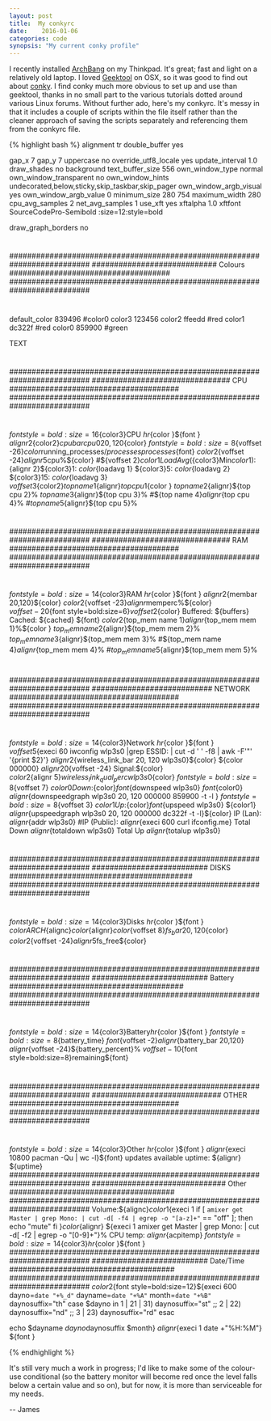```yaml
---
layout: post
title:  My conkyrc
date:    2016-01-06
categories: code
synopsis: "My current conky profile"
---
```


I recently installed <a href="http://bbs.archbang.org/">ArchBang</a> on my Thinkpad.  It's great; fast and light on a relatively old laptop.  I loved <a href="http://projects.tynsoe.org/en/geektool/">Geektool</a>  on OSX, so it was good to find out about <a href="https://github.com/brndnmtthws/conky/releases/tag/v1.10.1">conky</a>.  I find conky much more obvious to set up and use than geektool, thanks in no small part to the various tutorials dotted around various Linux forums. Without further ado, here's my conkyrc.  It's messy in that it includes a couple of scripts within the file itself rather than the cleaner approach of saving the scripts separately and referencing them from the conkyrc file.

{% highlight bash %}
alignment tr
double_buffer yes

gap_x 7
gap_y 7
uppercase no
override_utf8_locale yes
update_interval 1.0
draw_shades no
background
text_buffer_size 556
own_window_type normal
own_window_transparent no
own_window_hints undecorated,below,sticky,skip_taskbar,skip_pager
own_window_argb_visual yes
own_window_argb_value 0
minimum_size 280 754
maximum_width 280
cpu_avg_samples 2
net_avg_samples 1
use_xft yes
xftalpha 1.0
xftfont SourceCodePro-Semibold :size=12:style=bold

draw_graph_borders no

#
##########################################################################
############################  Colours ####################################
##########################################################################
#

default_color 839496 #color0
color3        123456
color2        ffeedd #red
color1        dc322f #red
color0        859900 #green




TEXT
#
##########################################################################
############################### CPU ######################################
##########################################################################
#
${font style=bold:size=16}${color3}CPU $hr${color }${font }
${alignr 2}${color2}${cpubar cpu0 20,120}${color}
${font style=bold:size=8}${voffset -26}${color}$running_processes/$processes processes${font}
${color2}${voffset -24}${alignr 5}$cpu%${color}
#${voffset 2}${color1}Load Avg (${color3}Min${color1}):${alignr 2}${color3}1: ${color}${loadavg 1}   ${color3}5: ${color}${loadavg 2}   ${color3}15: ${color}${loadavg 3}
${voffset 3}${color2}${top name 1}${alignr}${top cpu 1}%${color }
${top name 2}${alignr}${top cpu 2}%
${top name 3}${alignr}${top cpu 3}%
#${top name 4}${alignr}${top cpu 4}%
#${top name 5}${alignr}${top cpu 5}%
#
##########################################################################
############################### RAM ######################################
##########################################################################
#

${font style=bold:size=14}${color3}RAM $hr${color }${font }
${alignr 2}${membar 20,120}${color}
${color2}${voffset -23}${alignr}$memperc%${color}\
${voffset -20}${font style=bold:size=6}${voffset 2}${color}
Buffered: ${buffers}
Cached: ${cached}
${font}
${color2}${top_mem name 1}${alignr}${top_mem mem 1}%${color }
${top_mem name 2}${alignr}${top_mem mem 2}%
${top_mem name 3}${alignr}${top_mem mem 3}%
#${top_mem name 4}${alignr}${top_mem mem 4}%
#${top_mem name 5}${alignr}${top_mem mem 5}%

#
##########################################################################
########################### NETWORK ######################################
##########################################################################
#
${font style=bold:size=14}${color3}Network $hr${color }${font }
${voffset 5}${execi 60 iwconfig wlp3s0 |grep ESSID: | cut -d ' ' -f8 | awk -F'"' '{print $2}'} ${alignr 2}${wireless_link_bar 20, 120 wlp3s0}${color}
${color 000000} ${alignr 20}${voffset -24} Signal:${color}\
${color2}${alignr 5}${wireless_link_qual_perc wlp3s0}%${color}
${font style=bold:size=8}${voffset 7} ${color0}Down:${color}${font }${downspeed wlp3s0} ${font }${color0} $alignr${downspeedgraph wlp3s0 20, 120 000000 859900 -t -l }
${font style=bold:size=8}${voffset 3} ${color1}Up:${color}${font}${upspeed wlp3s0} ${color1} $alignr${upspeedgraph wlp3s0 20, 120 000000 dc322f -t -l}${color}
IP (Lan): $alignr${addr wlp3s0}
#IP (Public): $alignr${execi 600 curl ifconfig.me}
Total Down $alignr${totaldown wlp3s0}
Total Up   $alignr${totalup wlp3s0}

#
##########################################################################
########################## DISKS #########################################
##########################################################################
#
${font style=bold:size=14}${color3}Disks $hr${color }${font }
${color}ARCH${alignc}${color}${alignr}${color}${voffset 8}${fs_bar 20,120}${color}
${color2}${voffset -24}${alignr 5}$fs_free${color}
#
##########################################################################
########################## Battery #######################################
##########################################################################
#
${font style=bold:size=14}${color3}Battery$hr${color }${font }
${font style=bold:size=8}${battery_time} ${font }${voffset -2}${alignr}${battery_bar 20,120}
${alignr}${voffset -24}${battery_percent}%
${voffset -10}${font style=bold:size=8}remaining${font}

#
#
##########################################################################
############################# OTHER ######################################
##########################################################################
#
${font style=bold:size=14}${color3}Other $hr${color }${font }
${alignr}${execi 10800 pacman -Qu | wc -l}${font} updates available
uptime: ${alignr} ${uptime}
##########################################################################
############################## Other #####################################
##########################################################################
Volume:${alignc}${color1}${execi 1 if
[ `amixer get Master | grep Mono: | cut -d[ -f4 | egrep -o "[a-z]+"` == "off" ]; then
echo "mute"
fi
}${color}${alignr} ${execi 1 amixer get Master | grep Mono: | cut -d[ -f2 | egrep -o "[0-9]+"}%
CPU temp: ${alignr}${acpitemp}
${font style=bold:size=14}${color3}$hr${color }${font }
##########################################################################
########################## Date/Time #####################################
##########################################################################
${color2}${font style=bold:size=12}${execi 600
dayno=`date "+%_d"`
dayname=`date "+%A"`
month=`date "+%B"`
daynosuffix="th"
case $dayno in
  1 | 21 | 31)
  daynosuffix="st"
  ;;
  2 | 22)
  daynosuffix="nd"
  ;;
  3 | 23)
  daynosuffix="rd"
esac

echo $dayname $dayno$daynosuffix $month} ${alignr}${execi 1 date +"%H:%M"}
${font }

{% endhighlight %}

It's still very much a work in progress; I'd like to make some of the colour-use conditional (so the battery monitor will become red once the level falls below a certain value and so on), but for now, it is more than serviceable for my needs.

-- James
